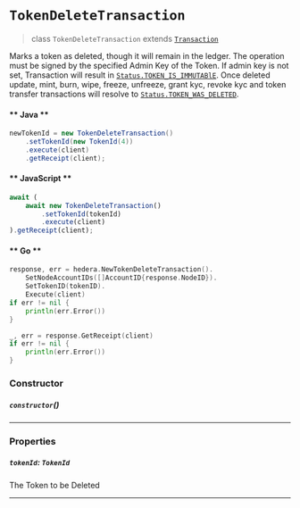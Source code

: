 # `TokenDeleteTransaction`

> class `TokenDeleteTransaction` extends [`Transaction`](reference/Transaction.md)

Marks a token as deleted, though it will remain in the ledger.
The operation must be signed by the specified Admin Key of the Token. If admin key is not set, Transaction will result
in
[`Status.TOKEN_IS_IMMUTABlE`](reference/Status.md#TOKEN_IS_IMMUTABlE).
Once deleted update, mint, burn, wipe, freeze, unfreeze, grant kyc, revoke kyc and token transfer transactions will resolve to
[`Status.TOKEN_WAS_DELETED`](reference/Status.md#TOKEN_WAS_DELETED).

<!-- tabs:start -->

#### ** Java **

```java
newTokenId = new TokenDeleteTransaction()
    .setTokenId(new TokenId(4))
    .execute(client)
    .getReceipt(client);
```

#### ** JavaScript **

```js
await (
    await new TokenDeleteTransaction()
        .setTokenId(tokenId)
        .execute(client)
).getReceipt(client);
```

#### ** Go **

```go
response, err = hedera.NewTokenDeleteTransaction().
    SetNodeAccountIDs([]AccountID{response.NodeID}).
    SetTokenID(tokenID).
    Execute(client)
if err != nil {
    println(err.Error())
}

_, err = response.GetReceipt(client)
if err != nil {
    println(err.Error())
}
```

<!-- tabs:end -->

### Constructor

##### `constructor`()

---

### Properties

##### `tokenId`: `TokenId`

The Token to be Deleted

---
